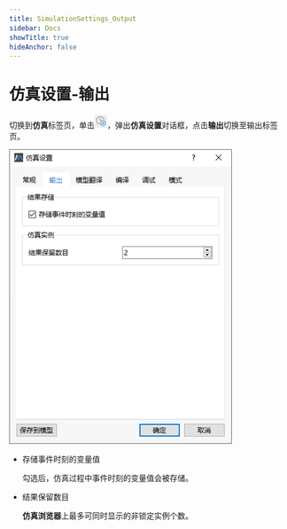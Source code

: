 ```yaml
---
title: SimulationSettings_Output
sidebar: Docs
showTitle: true
hideAnchor: false
---
```

# 仿真设置-输出

切换到**仿真**标签页，单击![仿真设置图标](SimulationSettings.assets/仿真设置图标.png)，弹出**仿真设置**对话框，点击**输出**切换至输出标签页。

![输出设置](SimulationSettings_Output.assets/输出设置-1611804015347.png)

- 存储事件时刻的变量值

  勾选后，仿真过程中事件时刻的变量值会被存储。

- 结果保留数目

  **仿真浏览器**上最多可同时显示的非锁定实例个数。
